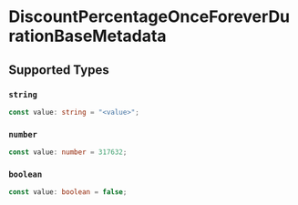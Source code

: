 # DiscountPercentageOnceForeverDurationBaseMetadata


## Supported Types

### `string`

```typescript
const value: string = "<value>";
```

### `number`

```typescript
const value: number = 317632;
```

### `boolean`

```typescript
const value: boolean = false;
```

